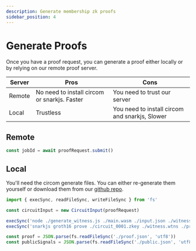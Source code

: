 ```yaml
---
description: Generate membership zk proofs
sidebar_position: 4
---
```


# Generate Proofs
Once you have a proof request, you can generate a proof either locally or by relying on our remote proof server.

| Server | Pros                                         | Cons                                           |
|--------|----------------------------------------------|------------------------------------------------|
| Remote | No need to install circom or snarkjs. Faster | You need to trust our server                   |
| Local  | Trustless                                    | You need to install circom and snarkjs, Slower |

## Remote
```typescript
const jobId = await proofRequest.submit()
```

## Local
You'll need the circom generate files. You can either re-generate them yourself or download them from our [github repo](https://github.com/privacy-scaling-explorations/e2e-zk-ecdsa/tree/main/apis/proving/generated).

```javascript
import { execSync, readFileSync, writeFileSync } from 'fs'

const circuitInput = new CircuitInput(proofRequest)

execSync('node ./generate_witness.js ./main.wasm ./input.json ./witness.wtns')
execSync('snarkjs groth16 prove ./circuit_0001.zkey ./witness.wtns ./proof.json ./public.json')

const proof = JSON.parse(fs.readFileSync('./proof.json', 'utf8'))
const publicSignals = JSON.parse(fs.readFileSync('./public.json', 'utf8'))
```